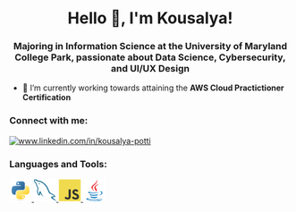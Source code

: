 <h1 align="center">Hello 👋, I'm Kousalya!</h1>
<h3 align="center">Majoring in Information Science at the University of Maryland College Park, passionate about Data Science, Cybersecurity, and UI/UX Design</h3>

- 🌱 I’m currently working towards attaining the **AWS Cloud Practictioner Certification**

<h3 align="left">Connect with me:</h3>
<p align="left">
<a href="[www.linkedin.com/in/kousalya-potti](https://www.linkedin.com/in/kousalya-potti/)" target="blank"><img align="center" src="https://raw.githubusercontent.com/rahuldkjain/github-profile-readme-generator/master/src/images/icons/Social/linked-in-alt.svg" alt="www.linkedin.com/in/kousalya-potti" height="30" width="40" /></a>
  
<h3 align="left">Languages and Tools:</h3>
<p align="left"> 
  <a href="https://www.python.org" target="_blank" rel="noreferrer"> 
    <img src="https://raw.githubusercontent.com/devicons/devicon/master/icons/python/python-original.svg" alt="python" width="40" height="40"/> 
  </a>
  <a href="https://www.mysql.com" target="_blank" rel="noreferrer"> 
    <img src="https://raw.githubusercontent.com/devicons/devicon/master/icons/mysql/mysql-original.svg" alt="mysql" width="40" height="40"/> 
  </a> 
  <a href="https://www.javascript.com" target="_blank" rel="noreferrer"> 
    <img src="https://raw.githubusercontent.com/devicons/devicon/master/icons/javascript/javascript-original.svg" alt="javascript" width="40" height="40"/> 
  </a> 
  <a href="https://www.java.com" target="_blank" rel="noreferrer"> 
    <img src="https://raw.githubusercontent.com/devicons/devicon/master/icons/java/java-original.svg" alt="java" width="40" height="40"/> 
  </a>
</p>


